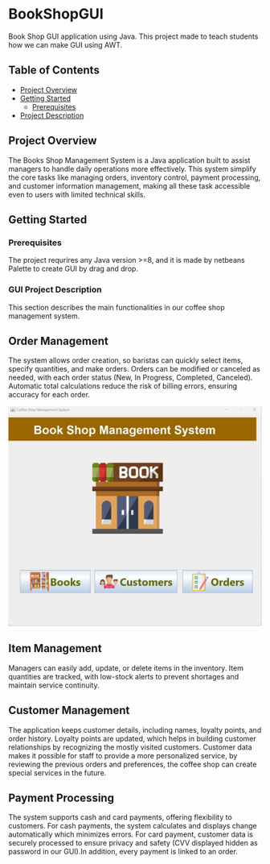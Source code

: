 # BookShopGUI
Book Shop GUI application using Java. This project made to teach students how we can make GUI using AWT.

## Table of Contents

- [Project Overview](#project-overview)
- [Getting Started](#getting-started)
    - [Prerequisites](#prerequisites)
- [Project Description](#project-description)

## Project Overview
The Books Shop Management System is a Java application built to assist managers to handle daily
 operations more effectively. 
This system simplify the core tasks like managing orders, inventory control, payment processing,
 and customer information management, making all these task accessible even to users with limited technical skills.

## Getting Started

### Prerequisites
The project requrires any Java version >=8, and it is made by netbeans Palette to create GUI by drag and drop.

### GUI Project Description

This section describes the main functionalities in our coffee shop management system.

## Order Management

The system allows order creation, so baristas can quickly select items, specify quantities, and make orders. 
Orders can be modified or canceled as needed, with each order status (New, In Progress, Completed, Canceled).
Automatic total calculations reduce the risk of billing errors, ensuring accuracy for each order.

![screenshot](MainScreen.jpg)

## Item Management

Managers can easily add, update, or delete items in the inventory. Item quantities are tracked, with low-stock alerts to prevent shortages and maintain service continuity.

## Customer Management

The application keeps customer details, including names, loyalty points, and order history.
Loyalty points are updated, which helps in building customer relationships by recognizing the mostly visited customers.
Customer data makes it possible for staff to provide a more personalized service, by reviewing the previous orders and preferences, the coffee shop can create special services in the future.

## Payment Processing

The system supports cash and card payments, offering flexibility to customers. For cash payments, the system calculates and displays change automatically which minimizes errors.
For card payment, customer data is securely processed to ensure privacy and safety (CVV displayed hidden as password in our GUI).In addition, every payment is linked to an order.
